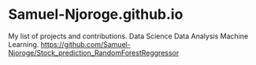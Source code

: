 # Samuel-Njoroge.github.io
My list of projects  and contributions. 
Data Science
Data Analysis
Machine Learning.
https://github.com/Samuel-Njoroge/Stock_prediction_RandomForestReggressor
